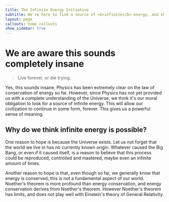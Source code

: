 ```yaml
---
title: The Infinite Energy Initiative
subtitle: We're here to find a source of <b>infinite</b> energy, and share it safely with everyone
layout: page
callouts: home_callouts
show_sidebar: true
---
```


# We are aware this sounds completely insane

> Live forever, or die trying.

Yes, this sounds insane. Physics has been extremely clear on the law of conservation of energy so far. However, since Physics has not yet provided us with a complete understanding of the Universe, we think it's our moral obligation to look for a source of infinite energy. This will allow our civilization to continue in some form, forever. This gives us a powerful sense of meaning.

[//]: # (TODO - add link to main article)

[//]: # ([![Gem Version]&#40;https://badge.fury.io/rb/bulma-clean-theme.svg&#41;]&#40;https://badge.fury.io/rb/bulma-clean-theme&#41;)
[//]: # (![Gem]&#40;https://img.shields.io/gem/dt/bulma-clean-theme.svg&#41;)
[//]: # (![GitHub Repo stars]&#40;https://img.shields.io/github/stars/chrisrhymes/bulma-clean-theme?style=social&#41;)

## Why do we think infinite energy is possible?
One reason to hope is because the Universe exists. Let us not forget that the world we live in has no currently known origin. Whatever caused the Big Bang, or even if it caused itself, is a reason to believe that this process could be reproduced, controlled and mastered, maybe even an infinite amount of times.


Another reason to hope is that, even though so far, we generally know that energy is conserved, this is not a fundamental aspect of our world. Noether's theorem is more profound than energy conservation, and energy conservation derives from Noether's theorem. However Noether's theorem has limits, and does not play well with Einstein's theory of General Relativity.


[//]: # (TODO - add link to main article)

[//]: # ()
[//]: # (## GitHub Pages)

[//]: # ()
[//]: # (The theme can be used with GitHub Pages by setting the `remote_theme` in your Jekyll sites `_config.yml`)

[//]: # ()
[//]: # (```yml)

[//]: # (remote_theme: chrisrhymes/bulma-clean-theme)

[//]: # (```)

[//]: # ()
[//]: # (## Documentation)

[//]: # ()
[//]: # (For full instructions, please see the [Documentation]&#40;/bulma-clean-theme/docs/&#41;)

[//]: # ()
[//]: # (## Page Layouts)

[//]: # ()
[//]: # (This demo site showcases the available page layout options. )

[//]: # ()
[//]: # (* Sidebar)

[//]: # (* Menubar)

[//]: # (* Tabs)

[//]: # (* Footer)

[//]: # (* Hero)

[//]: # (* Contents)

[//]: # (* Landing Page With Callouts)

[//]: # (* Sponsors Page)

[//]: # (* Image Gallery)

[//]: # (* Recipe Page)

[//]: # (* Blog)

[//]: # (* Post)

[//]: # ()
[//]: # (## Supported By JetBrains)

[//]: # ()
[//]: # (JetBrains have kindly provided an Open Source licence to aid in the future development of Bulma Clean Theme.)

[//]: # ()
[//]: # ([![JetBrains]&#40;img/jetbrains-variant-4.svg&#41;]&#40;https://www.jetbrains.com/?from=bulma-clean-theme&#41;)
